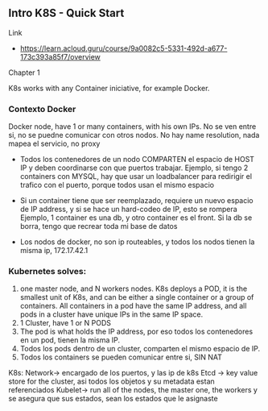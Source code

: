 ## Intro K8S - Quick Start

Link
- https://learn.acloud.guru/course/9a0082c5-5331-492d-a677-173c393a85f7/overview

Chapter 1

K8s works with any Container iniciative, for example Docker.

### Contexto Docker
Docker node, have  1 or many containers, with his own IPs. No se ven entre si, no se puedne comunicar con otros nodos.
No hay name resolution, nada mapea el servicio, no proxy

- Todos los contenedores de un nodo COMPARTEN el espacio de HOST IP y deben coordinarse con que puertos trabajar.
Ejemplo, si tengo 2 containers con MYSQL, hay que usar un loadbalancer para redirigir el trafico con el puerto, porque todos usan el mismo espacio

- Si un container tiene que ser reemplazado, requiere un nuevo espacio de IP address, y si se hace un hard-codeo de IP, esto se rompera
Ejemplo, 1 container es una db, y otro container es el front. Si la db se borra, tengo que recrear toda mi base de datos

- Los nodos de docker, no son ip routeables, y todos los nodos tienen la misma ip, 172.17.42.1


### Kubernetes solves:
1. one master node, and N workers nodes. K8s deploys a POD, it is the smallest unit of K8s, and can be either a single container or a group of containers.
All containers in a pod have the same IP address, and all pods in a cluster have unique IPs in the same IP space.
2. 1 Cluster, have 1 or N PODS
3. The pod is what holds the IP address, por eso todos los contenedores en un pod, tienen la misma IP.
4. Todos los pods dentro de un cluster, comparten el mismo espacio de IP.
5. Todos los containers se pueden comunicar entre si, SIN NAT

K8s:
Network-> encargado de los puertos, y las ip de k8s
Etcd -> key value store for the cluster, asi todos los objetos y su metadata estan referenciados
Kubelet-> run all of the nodes, the master one, the workers y se asegura que sus estados, sean los estados que le asignaste
